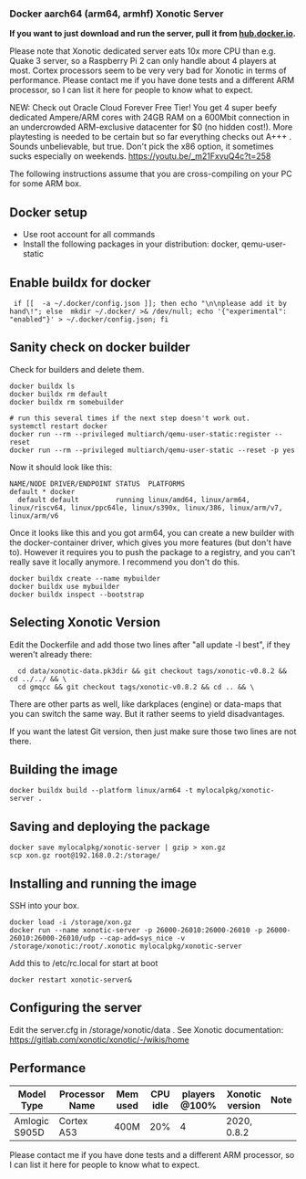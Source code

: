 ### Docker aarch64 (arm64, armhf) Xonotic Server

**If you want to just download and run the server, pull it from [hub.docker.io](https://hub.docker.com/r/ballerburg9005/xonotic-server-arm64).**

Please note that Xonotic dedicated server eats 10x more CPU than e.g. Quake 3 server, so a Raspberry Pi 2 can only handle about 4 players at most. Cortex processors seem to be very very bad for Xonotic in terms of performance. Please contact me if you have done tests and a different ARM processor, so I can list it here for people to know what to expect.

NEW: Check out Oracle Cloud Forever Free Tier! You get 4 super beefy dedicated Ampere/ARM cores with 24GB RAM on a 600Mbit connection in an undercrowded ARM-exclusive datacenter for $0 (no hidden cost!). More playtesting is needed to be certain but so far everything checks out A+++ . Sounds unbelievable, but true. Don't pick the x86 option, it sometimes sucks especially on weekends. https://youtu.be/_m21FxvuQ4c?t=258


The following instructions assume that you are cross-compiling on your PC for some ARM box.


## Docker setup
* Use root account for all commands
* Install the following packages in your distribution: docker, qemu-user-static


## Enable buildx for docker
```
 if [[  -a ~/.docker/config.json ]]; then echo "\n\nplease add it by hand\!"; else  mkdir ~/.docker/ >& /dev/null; echo '{"experimental": "enabled"}' > ~/.docker/config.json; fi
```


## Sanity check on docker builder

Check for builders and delete them.
```
docker buildx ls
docker buildx rm default
docker buildx rm somebuilder

# run this several times if the next step doesn't work out.
systemctl restart docker
docker run --rm --privileged multiarch/qemu-user-static:register --reset
docker run --rm --privileged multiarch/qemu-user-static --reset -p yes
```

Now it should look like this:
```
NAME/NODE DRIVER/ENDPOINT STATUS  PLATFORMS
default * docker                  
  default default         running linux/amd64, linux/arm64, linux/riscv64, linux/ppc64le, linux/s390x, linux/386, linux/arm/v7, linux/arm/v6
```

Once it looks like this and you got arm64, you can create a new builder with the docker-container driver, which gives you more features (but don't have to). However it requires you to push the package to a registry, and you can't really save it locally anymore. I recommend you don't do this.

```
docker buildx create --name mybuilder
docker buildx use mybuilder
docker buildx inspect --bootstrap
```


## Selecting Xonotic Version

Edit the Dockerfile and add those two lines after "all update -l best", if they weren't already there:

```
  cd data/xonotic-data.pk3dir && git checkout tags/xonotic-v0.8.2 && cd ../../ && \
  cd gmqcc && git checkout tags/xonotic-v0.8.2 && cd .. && \
```

There are other parts as well, like darkplaces (engine) or data-maps that you can switch the same way. But it rather seems to yield disadvantages.

If you want the latest Git version, then just make sure those two lines are not there.


## Building the image

``` 
docker buildx build --platform linux/arm64 -t mylocalpkg/xonotic-server .
```



## Saving and deploying the package
 
```
docker save mylocalpkg/xonotic-server | gzip > xon.gz
scp xon.gz root@192.168.0.2:/storage/

```


## Installing and running the image

SSH into your box.

```
docker load -i /storage/xon.gz
docker run --name xonotic-server -p 26000-26010:26000-26010 -p 26000-26010:26000-26010/udp --cap-add=sys_nice -v /storage/xonotic:/root/.xonotic mylocalpkg/xonotic-server
```

Add this to /etc/rc.local for start at boot

```
docker restart xonotic-server&
```


## Configuring the server

Edit the server.cfg in /storage/xonotic/data . See Xonotic documentation: https://gitlab.com/xonotic/xonotic/-/wikis/home


## Performance

| Model Type                        | Processor Name     | Mem used | CPU idle | players @100% | Xonotic version | Note                        |
|-----------------------------------|--------------------|----------|----------|---------------|-----------------|-----------------------------|
| Amlogic S905D                     | Cortex A53         | 400M     | 20%      | 4             | 2020, 0.8.2     |                             |

Please contact me if you have done tests and a different ARM processor, so I can list it here for people to know what to expect.


